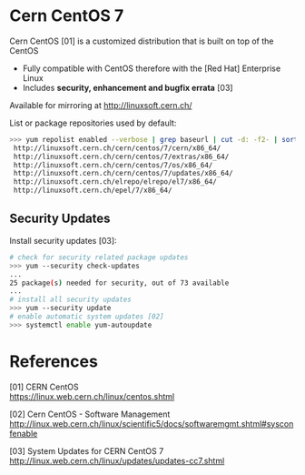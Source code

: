 # Cern CentOS 7

Cern CentOS [01] is a customized distribution that is built on top of the CentOS

* Fully compatible with CentOS therefore with the [Red Hat] Enterprise Linux
* Includes **security, enhancement and bugfix errata** [03]

Available for mirroring at <http://linuxsoft.cern.ch/>

List or package repositories used by default:

```bash
>>> yum repolist enabled --verbose | grep baseurl | cut -d: -f2- | sort
 http://linuxsoft.cern.ch/cern/centos/7/cern/x86_64/
 http://linuxsoft.cern.ch/cern/centos/7/extras/x86_64/
 http://linuxsoft.cern.ch/cern/centos/7/os/x86_64/
 http://linuxsoft.cern.ch/cern/centos/7/updates/x86_64/
 http://linuxsoft.cern.ch/elrepo/elrepo/el7/x86_64/
 http://linuxsoft.cern.ch/epel/7/x86_64/
```

## Security Updates

Install security updates [03]:

```bash
# check for security related package updates
>>> yum --security check-updates
...
25 package(s) needed for security, out of 73 available
...
# install all security updates
>>> yum --security update
# enable automatic system updates [02]
>>> systemctl enable yum-autoupdate

```

# References

[01] CERN CentOS  
<https://linux.web.cern.ch/linux/centos.shtml>

[02] Cern CentOS - Software Management  
<http://linux.web.cern.ch/linux/scientific5/docs/softwaremgmt.shtml#sysconfenable>

[03] System Updates for CERN CentOS 7  
<http://linux.web.cern.ch/linux/updates/updates-cc7.shtml>
